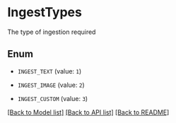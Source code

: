# IngestTypes

The type of ingestion required

## Enum

* `INGEST_TEXT` (value: `1`)

* `INGEST_IMAGE` (value: `2`)

* `INGEST_CUSTOM` (value: `3`)

[[Back to Model list]](../README.md#documentation-for-models) [[Back to API list]](../README.md#documentation-for-api-endpoints) [[Back to README]](../README.md)


